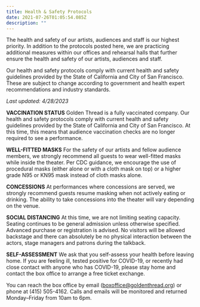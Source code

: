 ```yaml
---
title: Health & Safety Protocols
date: 2021-07-26T01:05:54.085Z
description: ""
---
```

The health and safety of our artists, audiences and staff is our highest priority. In addition to the protocols posted here, we are practicing additional measures within our offices and rehearsal halls that further ensure the health and safety of our artists, audiences and staff.

Our health and safety protocols comply with current health and safety guidelines provided by the State of California and City of San Francisco. These are subject to change according to government and health expert recommendations and industry standards.

*Last updated: 4/28/2023*

**VACCINATION STATUS** Golden Thread is a fully vaccinated company. Our health and safety protocols comply with current health and safety guidelines provided by the State of California and City of San Francisco. At this time, this means that audience vaccination checks are no longer required to see a performance. 

**WELL-FITTED MASKS** For the safety of our artists and fellow audience members, we strongly recommend all guests to wear well-fitted masks while inside the theater. Per CDC guidance, we encourage the use of procedural masks (either alone or with a cloth mask on top) or a higher grade N95 or KN95 mask instead of cloth masks alone.

**CONCESSIONS** At performances where concessions are served, we strongly recommend guests resume masking when not actively eating or drinking. The ability to take concessions into the theater will vary depending on the venue.

**SOCIAL DISTANCING**  At this time, we are not limiting seating capacity. Seating continues to be general admission unless otherwise specified. Advanced purchase or registration is advised. No visitors will be allowed backstage and there can absolutely be no physical interaction between the actors, stage managers and patrons during the talkback.

**SELF-ASSESSMENT** We ask that you self-assess your health before leaving home. If you are feeling ill, tested positive for COVID-19, or recently had close contact with anyone who has COVID-19, please stay home and contact the box office to arrange a free ticket exchange.

You can reach the box office by email (boxoffice@goldenthread.org) or phone at (415) 505-4162. Calls and emails will be monitored and returned Monday–Friday from 10am to 6pm.